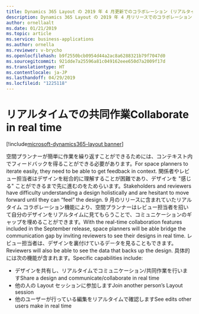```yaml
---
title: Dynamics 365 Layout の 2019 年 4 月更新でのコラボレーション (リアルタイム編集) 機能
description: Dynamics 365 Layout の 2019 年 4 月リリースでのコラボレーション (リアルタイム) 編集機能では、空間デザイナーは、自分のデザインのレビューと編集設計をリアルタイムで同時に行うことができ、設計を説明して、コンテキスト内でフィードバックを得ることができます。
author: ornellaalt
ms.date: 01/21/2019
ms.topic: article
ms.service: business-applications
ms.author: ornella
ms.reviewer: v-brycho
ms.openlocfilehash: b9f2550bcb0954d44a2ac8a6288321b79f7047d0
ms.sourcegitcommit: 921dde7a25596a81c049162eee650d7a2009f17d
ms.translationtype: HT
ms.contentlocale: ja-JP
ms.lasthandoff: 04/29/2019
ms.locfileid: "1225118"
---
```

#  <a name="collaborate-in-real-time"></a><span data-ttu-id="68c0f-103">リアルタイムでの共同作業</span><span class="sxs-lookup"><span data-stu-id="68c0f-103">Collaborate in real time</span></span>
[!include[microsoft-dynamics365-layout banner](../../includes/microsoft-dynamics365-layout.md)]


<span data-ttu-id="68c0f-104">空間プランナーが簡単に作業を繰り返すことができるためには、コンテキスト内でフィードバックを得ることができる必要があります。</span><span class="sxs-lookup"><span data-stu-id="68c0f-104">For space planners to iterate easily, they need to be able to get feedback in context.</span></span> <span data-ttu-id="68c0f-105">関係者やレビュー担当者はデザインを総合的に理解することが困難であり、デザインを "感じる" ことができるまで先に進むのをためらいます。</span><span class="sxs-lookup"><span data-stu-id="68c0f-105">Stakeholders and reviewers have difficulty understanding a design holistically and are hesitant to move forward until they can “feel” the design.</span></span> <span data-ttu-id="68c0f-106">9 月のリリースに含まれていたリアルタイム コラボレーション機能により、空間プランナーはレビュー担当者を招いて自分のデザインをリアルタイムに見てもらうことで、コミュニケーションのギャップを埋めることができます。</span><span class="sxs-lookup"><span data-stu-id="68c0f-106">With the real-time collaboration features included in the September release, space planners will be able bridge the communication gap by inviting reviewers to see their designs in real time.</span></span> <span data-ttu-id="68c0f-107">レビュー担当者は、デザインを裏付けているデータを見ることもできます。</span><span class="sxs-lookup"><span data-stu-id="68c0f-107">Reviewers will also be able to see the data that backs up the design.</span></span> <span data-ttu-id="68c0f-108">具体的には次の機能が含まれます。</span><span class="sxs-lookup"><span data-stu-id="68c0f-108">Specific capabilities include:</span></span>

- <span data-ttu-id="68c0f-109">デザインを共有し、リアルタイムでコミュニケーション/共同作業を行います</span><span class="sxs-lookup"><span data-stu-id="68c0f-109">Share a design and communicate/collaborate in real time</span></span> 
- <span data-ttu-id="68c0f-110">他の人の Layout セッションに参加します</span><span class="sxs-lookup"><span data-stu-id="68c0f-110">Join another person’s Layout session</span></span>
- <span data-ttu-id="68c0f-111">他のユーザーが行っている編集をリアルタイムで確認します</span><span class="sxs-lookup"><span data-stu-id="68c0f-111">See edits other users make in real time</span></span>
